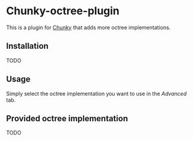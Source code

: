 # Chunky-octree-plugin
This is a plugin for [Chunky][chunky] that adds more octree implementations.

## Installation
TODO

## Usage
Simply select the octree implementation you want to use in the _Advanced_ tab.

## Provided octree implementation
TODO

[chunky]: https://chunky.llbit.se/